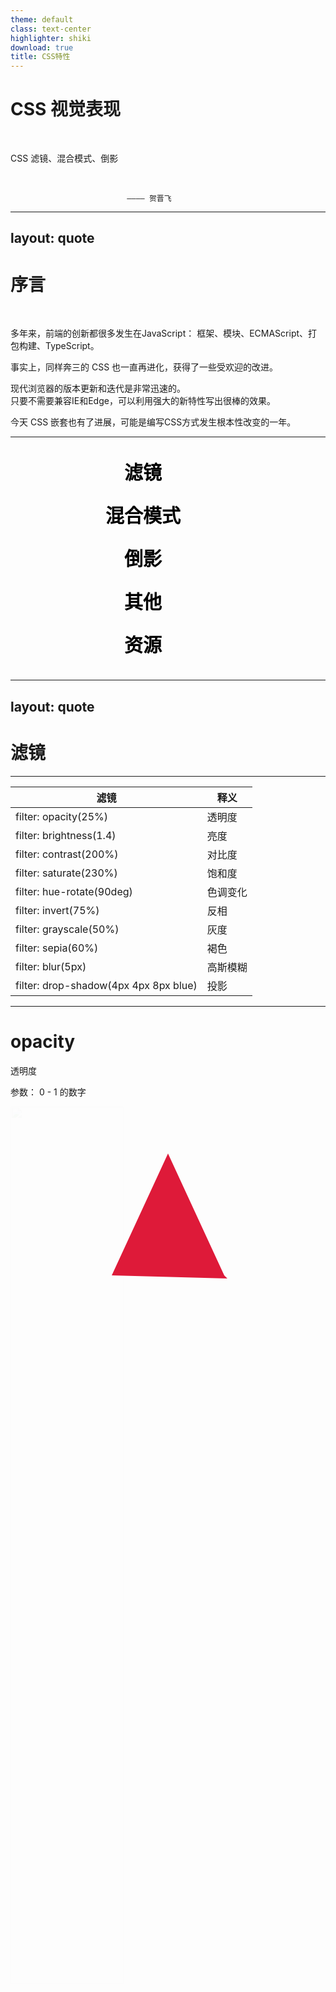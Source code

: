 ```yaml
---
theme: default
class: text-center
highlighter: shiki
download: true
title: CSS特性
---
```


# CSS 视觉表现

&nbsp;

CSS 滤镜、混合模式、倒影

&nbsp;

                              ———— 贺晋飞





---
layout: quote
---

# 序言

&nbsp;

多年来，前端的创新都很多发生在JavaScript：
框架、模块、ECMAScript、打包构建、TypeScript。

事实上，同样奔三的 CSS 也一直再进化，获得了一些受欢迎的改进。  


现代浏览器的版本更新和迭代是非常迅速的。  
只要不需要兼容IE和Edge，可以利用强大的新特性写出很棒的效果。

今天 CSS 嵌套也有了进展，可能是编写CSS方式发生根本性改变的一年。



---

<section class="menu-bg-container">
  <ul>
    <li class="menu-bg-item">
      <a href="#" @click="$slidev.nav.go(4)" data-text="滤镜">滤镜</a>
    </li>
    <li class="menu-bg-item">
      <a href="#" @click="$slidev.nav.go(30)" data-text="混合模式">混合模式</a>
    </li>
    <li class="menu-bg-item">
      <a href="#" @click="$slidev.nav.go(36)" data-text="倒影">倒影</a>
    </li>
    <li class="menu-bg-item">
      <a href="#" @click="$slidev.nav.go(40)" data-text="其他">其他</a>
    </li>
    <li class="menu-bg-item">
      <a href="#" @click="$slidev.nav.go(45)" data-text="资源">资源</a>
    </li>
  </ul>
</section>

<style scoped>
.slidev-page-3 {
  display: flex;
  justify-content: center;
  align-items: center;
}
.menu-bg-container {
  position: relative;
  display: flex;
  justify-content: center;
  align-items: center;
  z-index: 1;
  height: 360px;
  width: 400px;
}
.menu-bg-container ul {
  display: flex;
  flex-direction: column;
  margin: 0;
}
.menu-bg-container ul li {
  line-height: 2.3 !important;
}
.menu-bg-item {
  list-style: none;
}
.menu-bg-item a {
  display: block;
  text-decoration: none;
  text-align: center;
  font-size: 30px;
  font-weight: 700;
  color: #000;
  text-transform: uppercase;
  border: none;
}
.menu-bg-item a::before {
  content: attr(data-text);
  letter-spacing: 10px;
  position: absolute;
  top: 0;
  left: 0;
  width: 100%;
  height: 100%;
  z-index: -1;
  overflow: hidden;
  font-size: 3em;
  color: #2196f3;
  opacity: 0;
  line-height: 360px;
  transition: 0.5s;
}
.menu-bg-item:hover a::before {
  opacity: 1;
}
html.dark .menu-bg-item a {
  color: #fff;
}
</style>


---
layout: quote
---

# 滤镜



---

| 滤镜                                  | 释义     |
| ------------------------------------- | -------- |
| filter: opacity(25%)                  | 透明度   |
| filter: brightness(1.4)               | 亮度     |
| filter: contrast(200%)                | 对比度   |
| filter: saturate(230%)                | 饱和度   |
| filter: hue-rotate(90deg)             | 色调变化 |
| filter: invert(75%)                   | 反相     |
| filter: grayscale(50%)                | 灰度     |
| filter: sepia(60%)                    | 褐色     |
| filter: blur(5px)                     | 高斯模糊 |
| filter: drop-shadow(4px 4px 8px blue) | 投影     |


---

# opacity

透明度

参数： 0 - 1 的数字

<img class="filter-opacity" src="/filter-img.jpg">

<style>
.filter-opacity {
  width: 60%;
  animation: filter-opacity 3s linear infinite alternate;
}
@keyframes filter-opacity {
  0% {
    filter: opacity(0)
  }
  100% {
    filter: opacity(1)
  }
}
</style>


---

# opacity滤镜 与 opacity属性

&nbsp;

两者很相似。

对于opacity滤镜，一些浏览器为了提升性能，会提供硬件加速获得更好的性能。



---

# brightness

亮度

参数：数字，低于 1 变暗，大于 1 变亮。

<img class="filter-brightness" src="/filter-img.jpg">

<style>
.filter-brightness {
  width: 60%;
  animation: filter-brightness 5s linear infinite alternate;
}
@keyframes filter-brightness {
  0% {
    filter: brightness(0.5)
  }
  100% {
    filter: brightness(1.5)
  }
}
</style>


---

# brightness 实现图标变色

&nbsp;

1. 适应黑夜模式。

<i class="brightness-ui-button brightness-icon-delete"></i>

<style>
html.dark .brightness-ui-button {
  filter: brightness(100);
}
.brightness-icon-delete {
  display: inline-block;
  width: 18px; height: 18px;
  background: url("data:image/svg+xml,%3Csvg viewBox='0 0 1024 1024' xmlns='http://www.w3.org/2000/svg' width='128' height='128'%3E%3Cpath d='M382.32 405.358v384a20.626 20.626 0 0 1-21.577 21.284h-43.3a20.626 20.626 0 0 1-21.578-21.357v-384A20.626 20.626 0 0 1 317.443 384h43.154a20.626 20.626 0 0 1 21.577 21.358h.073zm172.91 0v384a20.626 20.626 0 0 1-21.65 21.284h-43.155a20.626 20.626 0 0 1-21.577-21.357v-384A20.626 20.626 0 0 1 490.425 384h43.155a20.626 20.626 0 0 1 21.577 21.358zm172.91 0v384a20.626 20.626 0 0 1-21.65 21.284h-43.155a20.626 20.626 0 0 1-21.577-21.357l-.073-384A20.626 20.626 0 0 1 663.262 384h43.227a20.626 20.626 0 0 1 21.578 21.358zm86.381 482.67V256H209.484v631.954a74.825 74.825 0 0 0 14.482 45.056c3.365 3.804 5.778 5.632 7.095 5.632h561.883c1.317 0 3.657-1.828 7.095-5.632a74.825 74.825 0 0 0 14.556-44.983zM360.743 170.641h302.519l-32.402-77.97a19.017 19.017 0 0 0-11.484-7.314H405.287a19.017 19.017 0 0 0-11.483 7.314l-33.06 77.97zM987.431 192v42.642A20.626 20.626 0 0 1 965.854 256h-64.878v631.954c0 36.937-10.532 68.755-31.744 95.744-21.211 26.844-46.592 40.302-76.288 40.302H231.061c-29.696 0-55.15-13.02-76.288-38.985-21.212-26.039-31.744-57.49-31.744-94.354V256H58.15a20.626 20.626 0 0 1-21.577-21.358V192a20.626 20.626 0 0 1 21.577-21.358h208.677L314.15 59.32c6.73-16.457 18.871-30.428 36.425-41.984C368.131 5.778 385.977 0 403.971 0h216.064c17.993 0 35.84 5.778 53.394 17.335 17.554 11.556 29.696 25.6 36.425 41.984l47.323 111.323h208.677A20.626 20.626 0 0 1 987.431 192z' fill='%234c5161'/%3E%3C/svg%3E");
  background-size: 100% 100%;
  vertical-align: -4px;
  margin-right: 5px;
}
</style>

2. 实现图标高亮效果。

<a class="brightness-button">🍋</a>


<style>
.brightness-button {
  padding: 0.5em 0.5em;
  background: #E0E0E0;
  border-radius: 3px;
}
.brightness-button:hover {
  cursor: pointer;
  border-radius: 3px;
  filter: brightness(110%) saturate(140%);
}
</style>


---

# contrast

对比度

参数：数字，低于 1 降低对比度，大于 1 增加对比度。  
为 0 时为完全灰色。


<img class="filter-contrast" src="/filter-img.jpg">


<style>
.filter-contrast {
  width: 60%;
  animation: filter-contrast 5s linear infinite alternate;
}
@keyframes filter-contrast {
  0% {
    filter: contrast(50%)
  }
  100% {
    filter: contrast(150%)
  }
}
</style>



---

# saturate

饱和度

参数：数字，低于 1 降低饱和度，大于 1 增加饱和度。  
为 0 时为黑白图像。

<img class="filter-saturate" src="/filter-img.jpg">


<style>
.filter-saturate {
  width: 60%;
  animation: filter-saturate 5s linear infinite alternate;
}
@keyframes filter-saturate {
  0% {
    filter: saturate(50%)
  }
  100% {
    filter: saturate(200%)
  }
}
</style>




---

# hue-rotate

色调变化

参数：角度，单位deg、turn。  
会模360。

<img class="filter-hue-rotate" src="/filter-img.jpg">


<style>
.filter-hue-rotate {
  width: 60%;
  animation: filter-hue-rotate 5s linear infinite alternate;
}
@keyframes filter-hue-rotate {
  0% {
    filter: hue-rotate(0)
  }
  100% {
    filter: hue-rotate(360deg)
  }
}
</style>



---

# hue-rotate 实现彩色字

<p class="color-font">这是一行彩色文字</p>

<style>
@keyframes color-font-text {
  0% {
    filter: hue-rotate(0deg);
  }
  100% {
    filter: hue-rotate(360deg);
  }
}
.color-font {
  height: 160px;
  line-height: 160px;
  font-size: 60px;
  animation: color-font-text 3s linear infinite alternate;
  background-image: linear-gradient(to right, red, yellow, lime, aqua, blue, fuchsia);
  background-clip: text;
  -webkit-background-clip: text;
  color: transparent;
}
</style>

---

# hue-rotate 实现色彩流动

&nbsp;

发光效果使用 blur 滤镜。

<div class="loading-container" style="height: 250px;">
  <div class="loading-glow-ring"></div>
</div>

<style>
@keyframes loading-glow-ring {
  0% {
    transform: rotate(0deg);
    filter: hue-rotate(0deg);
  }
  100% {
    transform: rotate(360deg);
    filter: hue-rotate(360deg);
  }
}
.loading-glow-ring {
  margin: 0 auto;
  position: relative;
  height: 150px;
  width: 150px;
  border-radius: 50%;
  background: linear-gradient(45deg, transparent, transparent 40%, #e5f403);
  animation: loading-glow-ring 2s linear infinite;
}
.loading-glow-ring::before {
  content: '';
  position: absolute;
  top: 6px;
  bottom: 6px;
  left: 6px;
  right: 6px;
  background: #fff;
  border-radius: 50%;
  z-index: 100;
}
.loading-glow-ring::after {
  content: '';
  position: absolute;
  top: 0px;
  bottom: 0px;
  left: 0px;
  right: 0px;
  background: linear-gradient(45deg, transparent, transparent 40%, #e5f403);
  border-radius: 50%;
  z-index: 1;
  filter: blur(30px);
}
html.dark .loading-glow-ring::before {
  background-color: rgba(18, 18, 18, 1);
}
</style>


---

# invert

反相

参数： 0 - 1 的数字

<img class="filter-invert" src="/filter-img.jpg">


<style>
.filter-invert {
  width: 60%;
  animation: filter-invert 5s linear infinite alternate;
}
@keyframes filter-invert {
  0% {
    filter: invert(0)
  }
  100% {
    filter: invert(1)
  }
}
</style>


---

# grayscale

灰度

参数： 0 - 1 的数字。  
为 1 时，完全为灰色图像。


<img class="filter-grayscale" src="/filter-img.jpg">


<style>
.filter-grayscale {
  width: 60%;
  animation: filter-grayscale 5s linear infinite alternate;
}
@keyframes filter-grayscale {
  0% {
    filter: grayscale(0%)
  }
  100% {
    filter: grayscale(100%)
  }
}
</style>


---

# grayscale 实现灰色调

&nbsp;

1. 如清明节的时候，知乎等很多网站首页会换成灰色调。

2. 也可用于禁用按钮。


---

# sepia

褐色

参数： 0 - 1 的数字。  
为 1 时，完全为棕褐色图像。

<img class="filter-sepia" src="/filter-img.jpg">


<style>
.filter-sepia {
  width: 60%;
  animation: filter-sepia 5s linear infinite alternate;
}
@keyframes filter-sepia {
  0% {
    filter: sepia(0)
  }
  100% {
    filter: sepia(1)
  }
}
</style>


---

# 为图像增加滤镜

&nbsp;

以上都是简单的滤镜，通过矩阵变换，得到最终的矩阵即可。

高斯模糊 blur 和 投影 drop-shadow 是更复杂的算法。


[CSSgram](https://una.im/CSSgram)


---

# blur

高斯模糊

参数：半径，高斯函数的标准偏差值，值越大越模糊。


<img class="filter-blur" src="/filter-img.jpg">


<style>
.filter-blur {
  width: 60%;
  animation: filter-blur 5s linear infinite alternate;
}
@keyframes filter-blur {
  0% {
    filter: blur(0)
  }
  100% {
    filter: blur(50px)
  }
}
</style>


---

# blur 实现滴水效果

&nbsp;

复制本样式到外层元素，如body：`filter: blur(3px) contrast(10);`

<div class="blur-drop-water">hello world</div>

<style>
.blur-drop-water {
  position: relative;
  width: 640px;
  height: 106px;
  color: #fff;
  font-size: 124px;
  text-align: center;
  margin: 100px auto;
  border-bottom: 10px solid #fff;
  transform: skewY(5deg);
  &::before,
  &::after {
    position: absolute;
    content: "";
    bottom : -20px;
    left: 0;
    width: 10px;
    height: 20px;
    border-radius: 50%;
    background: #fff;
    transform: translate(0, 0);
    animation: blur-drop-water-move 7.5s ease-in-out infinite;
  }
  &::after {
    animation: blur-drop-water-move 7.5s ease-in-out 1s infinite;
  }
}
@keyframes blur-drop-water-move {
  80% {        
    bottom : -30px;
    transform: translate(623px, 0);
  } 93% {
    transform: translate(623px, 3px);
    opacity: 1;
  } 100% {
    transform: translate(623px, 150px);
    opacity: 0;
  }
}
</style>

---

# drop-shadow

投影

`filter: drop-shadow(x偏移, y偏移, 模糊大小, 色值);`

另外两种阴影：  
1. box-shadow 盒阴影
2. text-shadow 文字阴影


---

# drop-shadow 透明

&nbsp;

可以给非透明部分（alpha通道）增加阴影效果。

<img class="drop-shadow-svg" src="/firefox-logo.svg">


<style>
.drop-shadow-svg {
  width: 200px;
  animation: drop-shadow-svg 5s linear infinite alternate;
}
@keyframes drop-shadow-svg {
  0% {
    filter: drop-shadow(0 0 10rem crimson);
  }
  20% {
    filter: drop-shadow(0 0 10rem #4444dd);
  }
  40% {
    filter: drop-shadow(10rem 0 10rem #4444dd);
  }
  60% {
    filter: drop-shadow(10rem 10rem 10rem rgb(160, 0, 210));
  }
  80% {
    filter: drop-shadow(0rem 10rem 10rem #4444dd);
  }
  100% {
    filter: drop-shadow(0rem 0rem 10rem crimson);
  }
}
</style>


---

# drop-shadow 实现三角倒影

<div class="drop-shadow">
  <i class="drop-shadow-cor"></i>
  filter: drop-shadow
</div>
<div class="box-shadow">
  <i class="drop-shadow-cor"></i>
  box-shadow
</div>

<style>
.drop-shadow-cor {
  position: absolute;
  left: -40px;
  width: 0;
  height: 0;
  overflow: hidden;
  border: 20px solid transparent;
  border-right-color: #ddd;
}
.drop-shadow {
  margin: 40px; padding: 50px;
  background-color: #ddd;
  position: relative;
  font-size: 24px;
  color: #000;
  filter: drop-shadow(5px 5px 10px black);
}
.box-shadow {
  margin: 40px; padding: 50px;
  background-color: #ddd;
  position: relative;
  font-size: 24px;
  color: #000;
  box-shadow: 5px 5px 10px black;
}
</style>


---

# 与 box-shadow 相比

drop-shadow不能叠加，没有 inset

<div class="loading-container loading-snake-container">
  <div class="loading-snake-border">
    <span></span>
    <span></span>
    <span></span>
    <span></span>
  </div>
</div>

<style>
@keyframes loading-snake-border {
  0% {
    left: -100%;
  }
  25% {
    left: 0;
  }
  50%, 100% {
    left: 100%;
  }
}
@keyframes loading-snake-rotate {
  0% {
    transform: rotate(360deg);
  }
  100% {
    transform: rotate(0deg);
  }
}
.loading-snake-container {
  height: 350px;
  display: flex;
  justify-content: center;
  align-items: center;
  background: linear-gradient(45deg, #cfffd0, #3fff46);
}
.loading-snake-border {
  position: relative;
  width: 100px;
  height: 100px;
  animation: loading-snake-rotate 8s linear infinite;
  border: 10px dashed rgba(0, 0, 0, 0.2);
  box-shadow: 0 0 0 10px rgba(0, 0, 0, .5),
              inset 0 0 0 10px rgba(0, 0, 0, .4);
}
.loading-snake-border span {
  position: absolute;
  display: block;
  top: 0;
  left: 0;
  width: 100%;
  height: 100%;
  overflow: hidden;
}
.loading-snake-border span::before {
  content: '';
  position: absolute;
  width: 100%;
  height: 100%;
  border-top: 10px solid #fff;
  left: -100%;
  animation: loading-snake-border 2s linear infinite;
}
.loading-snake-border span:nth-child(1) {
  transform: rotate(0deg);
}
.loading-snake-border span:nth-child(2) {
  transform: rotate(90deg);
}
.loading-snake-border span:nth-child(3) {
  transform: rotate(180deg);
}
.loading-snake-border span:nth-child(4) {
  transform: rotate(270deg);
}
.loading-snake-border span:nth-child(1)::before {
  animation-delay: 0s;
}
.loading-snake-border span:nth-child(2)::before {
  animation-delay: 0.5s;
}
.loading-snake-border span:nth-child(3)::before {
  animation-delay: 1s;
}
.loading-snake-border span:nth-child(4)::before {
  animation-delay: 1.5s;
}
</style>


---

# drop-shadow 与 box-shadow 结合使用


<!-- 文字配环loading -->
<div class="loading-container-ring">
  <div class="loading-text-in-ring-text">loading</div>
  <div class="loading-text-in-ring"></div>
</div>

<style>
@keyframes rotate360 {
  0% {
    transform: rotate(0deg);
  }
  100% {
    transform: rotate(360deg);
  }
}
.loading-container-ring {
  position: relative;
  display: flex;
  justify-content: center;
  align-items: center;
  height: 320px;
  width: 320px;
  overflow: hidden;
}
.loading-text-in-ring {
  width: 200px;
  height: 200px;
  border-radius: 50%;
  box-shadow: 0 4px 0 #262626;
  filter: drop-shadow(0 0px 10px red);
  background: transparent;
  animation: rotate360 1s linear infinite;
}
.loading-text-in-ring-text {
  width: 200px;
  height: 200px;
  border-radius: 50%;
  color: #262626;
  position: absolute;
  top: 60px;
  left: 60px;
  text-align: center;
  font-size: 36px;
  background-color: transparent;
  line-height: 200px;
  text-transform: uppercase;
}
html.dark .loading-text-in-ring {
  box-shadow: 0 4px 0 #fff;
  filter: drop-shadow(0 0px 10px red);
}
html.dark .loading-text-in-ring-text {
  color: #fff;
  box-shadow: 0 0 5px rgba(255, 255, 255, .2);
}
</style>


---

# backdrop-filter

为元素的背后区域添加滤镜。

值和 filter 取值相同。

`backdrop-filter: blur(5px)`

目前只支持 webkit 浏览器

[can i use](https://caniuse.com/?search=backdrop-filter)


---

# backdrop-filter 实现玻璃效果

<div>
  <div class="loading-glass-circle">
    <span></span>
    <span></span>
  </div>
</div>

<style>
@keyframes loading-glass-circle-one {
  0%, 100% {
    transform: translateX(-80px);
  }
  50% {
    transform: translateX(80px);
  }
}
.loading-glass-circle {
  position: relative;
  width: 120px;
  height: 120px;
  margin: 50px 100px 100px;
}
.loading-glass-circle span {
  position: absolute;
  top: 0;
  left: 0;
  width: 100%;
  height: 100%;
  background:#5989ff;
  border-radius: 50%;
  animation: loading-glass-circle-one ease-in-out 2s infinite;
}
.loading-glass-circle span:nth-child(1) {
  /* filter: blur(10px); */
}
.loading-glass-circle span:nth-child(2) {
  background-color: rgba(56, 109, 241, 0.05);
  backdrop-filter: blur(10px);
  border: 1px solid rgba(255, 255, 255, 0.1);
  animation-delay: -1s;
}
.loading-glass-circle span::before {
  content: '';
  position: absolute;
  bottom: -80px;
  left: -20%;
  width: 140%;
  height: 40px;
  border-radius: 50%;
  background: radial-gradient(rgba(0,0,0,0.1),transparent,transparent);
}
</style>


---

# backdrop-filter 实现loading

<div style="margin-bottom: 60px;">
  <div class="loading-glass-circle-2">
    <span></span>
    <span></span>
  </div>
</div>

<style>
@keyframes rotate360 {
  0% {
    transform: rotate(0deg);
  }
  100% {
    transform: rotate(360deg);
  }
}
.loading-glass-circle-2 {
  position: relative;
  width: 180px;
  height: 180px;
}
.loading-glass-circle-2 span:nth-child(1) {
  position: absolute;
  top: 10px;
  left: 10px;
  right: 10px;
  bottom: 10px;
  background-color: rgba(233, 30, 99, 0.05);
  border-radius: 50%;
  backdrop-filter: blur(10px);
  border: 1px solid rgba(255, 255, 255, 0.1);
  z-index: 2;
}
.loading-glass-circle-2 span:nth-child(2) {
  position: absolute;
  top: 0;
  left: 0;
  width: 100%;
  height: 100%;
  display: block;
  border-radius: 50%;
  z-index: 1;
  overflow: hidden;
  animation: rotate360 1s linear infinite;
}
.loading-glass-circle-2 span:nth-child(2)::before {
  content: '';
  position: absolute;
  top: -50%;
  left: -50%;
  width: 100%;
  height: 100%;
  background: #ff6198;
}
.loading-glass-circle-2 span:nth-child(1)::before {
  content: '';
  position: absolute;
  bottom: -80px;
  left: -20%;
  width: 140%;
  height: 40px;
  border-radius: 50%;
  background: radial-gradient(rgba(0,0,0,0.1),transparent,transparent);
}
</style>


---
layout: quote
---

# 混合模式

---

# mix-blend-mode

元素的内容与元素的直系父元素的内容和元素的背景如何混合。

和滤镜一样，是 PS 中十分强大的功能之一。

[can i use](https://caniuse.com/?search=mix-blend-mode)

[混色模式取值说明](https://developer.mozilla.org/zh-CN/docs/Web/CSS/blend-mode)

---

| 取值                         | 含义     |
| ---------------------------- | -------- |
| mix-blend-mode: normal;      | 正常     |
| mix-blend-mode: multiply;    | 正片叠底 |
| mix-blend-mode: screen;      | 滤色     |
| mix-blend-mode: overlay;     | 叠加     |
| mix-blend-mode: darken;      | 变暗     |
| mix-blend-mode: lighten;     | 变亮     |
| mix-blend-mode: color-dodge; | 颜色减淡 |
| mix-blend-mode: color-burn;  | 颜色加深 |
| mix-blend-mode: hard-light;  | 强光     |
| mix-blend-mode: soft-light;  | 柔光     |
| mix-blend-mode: difference;  | 差值     |
| mix-blend-mode: exclusion;   | 排除     |
| mix-blend-mode: hue;         | 色相     |
| mix-blend-mode: saturation;  | 饱和度   |
| mix-blend-mode: color;       | 颜色     |
| mix-blend-mode: luminosity;  | 亮度     |


---

# difference 实现文字颜色反色

&nbsp;

<div class="difference-box">
  <div>difference 实现文字颜色反色</div>
</div>

<style>
.difference-box {
  position: absolute;
  overflow: hidden;
  isolation: isolate;
  margin-top: 60px;
}
.difference-box div {
  margin: 0;
  mix-blend-mode: difference;
  font-size: 300%;
  color: #fff;
  line-height: 60px;
  position: relative;
  z-index: 1;
}
.difference-box::before {
  content: '';
  position: absolute;
  width: 100vw; height: 100vw;
  left: calc(50% - 50vw); top: calc(50% - 50vw);
  margin: auto;
  background: linear-gradient(#fff 50%, #000 50%);
  animation: difference-spin 5s linear infinite;
}
@keyframes difference-spin {
  from { transform: rotate(0deg); }
  to   {  transform: rotate(360deg); }
}
</style>

---

# background-blend-mode

背景的混合模式

取值与 mix-blend-mode 相同。

[can i use](https://caniuse.com/?search=background-blend-mode)


---

# lighten 实现变色png

&nbsp;

背景颜色和背景图片的混合。

打开开发者工具，修改 background-color

<i class="lighten-icon"></i>

<style>
.lighten-icon {
  display: block;
  width: 100px; height: 100px;
  background: url(./css.png);
  background-size: 100%;
  background-blend-mode: lighten;
  background-color: red; 
}
</style>


---

# screen 实现图片混合

<div class="blend-mode-demo">
  <div class="blend-mode-screen-bg">
    <div class="blend-mode-screen"></div>
  </div>
  <div class="blend-mode-screen-video-bg">
    <video width="225" height="400" autoplay="" preload="auto" loop="" webkit-playsinline="true" playsinline="true" x5-video-player-type="h5" x5-video-orientation="portraint" x5-video-player-fullscreen="true" src="/blend-mode-fire.mp4" style="display:block;mix-blend-mode:screen;"></video>
  </div>
</div>

<style>
.blend-mode-demo {
  display: flex;
  justify-content: space-around;
  align-items: center;
}
.blend-mode-screen-bg {
  height: 400px;
  width: 225px;
  background: url(./blend-mode-school.jpg);
}
.blend-mode-screen {
  height: 400px;
  width: 225px;
  mix-blend-mode: screen;
  animation: blend-mode-screen-change 8s linear infinite;
}
@keyframes blend-mode-screen-change {
  0%,100% { background: url(./blend-mode-snow.jpg); }
  25% { background: url(./blend-mode-diffuse.jpg); }
  50% { background: url(./blend-mode-rains.jpg); }
  75% { background: url(./blend-mode-bright.jpg); }
}
.blend-mode-screen-video-bg {
  height: 400px;
  width: 225px;
  background: url(./blend-mode-school.jpg);
}
</style>


---
layout: quote
---

# 倒影


---

# -webkit-box-reflect

倒影

非标准属性，-webkit- 内核的浏览器支持。

格式：`dirrection offset mask-box-image`

dirrection：倒影位置：above、below、right、left  
offset：倒影的距离。  
mask-box-image：用于反射的蒙版。


[can i use](https://caniuse.com/?search=-webkit-box-reflect)


---

# -webkit-box-reflect 用途

&nbsp;

[巧用倒影](https://github.com/chokcoco/iCSS/issues/100)

[创造艺术图案](https://yuanchuan.dev/2019/05/15/window-lattice-and-css.html)

---


<div class="loading-climb-outer-container">
  <div class="loading-climb-container">
    <div class="loading-climb-box">
      <div class="loading-climb-cube"></div>
    </div>
  </div>
</div>

<style>
@keyframes loading-cube-climb-boxmove {
  0% {
    transform: translateX(0px);
  }
  100% {
    transform: translateX(-150px);
  }
}
@keyframes loading-cube-climb-cubemove {
  0% {
    transform: rotate(0deg);
  }
  60% {
    transform: rotate(90deg);
  }
  65% {
    transform: rotate(85deg);
  }
  70% {
    transform: rotate(90deg);
  }
  75% {
    transform: rotate(87.5deg);
  }
  80%, 100% {
    transform: rotate(90deg);
  }
}
.loading-climb-outer-container {
  display: flex;
  justify-content: center;
  align-items: center;
  height: 100%;
  background-color: #22272e;
  overflow: hidden;
}
.loading-climb-container {
  position: relative;
  width: 100%;
  transform: rotate(-35deg);
}
.loading-climb-container .loading-climb-box { 
  position: relative;
  left: -150px;
  display: flex;
  justify-content: center;
  align-items: center;
  width: calc(100% + 300px);
  -webkit-box-reflect: below -10px linear-gradient(transparent, #0004);
  animation: loading-cube-climb-boxmove 1.5s ease-in-out infinite;
}
.loading-climb-box .loading-climb-cube {
  position: relative;
  width: 150px;
  height: 150px;
  background-color: #03e9f4;
  box-shadow: 0 0 5px rgba(3, 233, 244, 1),
              0 0 25px rgba(3, 233, 244, 1),
              0 0 50px rgba(3, 233, 244, 1),
              0 0 100px rgba(3, 233, 244, 1),
              0 0 200px rgba(3, 233, 244, 1);
  transform-origin: bottom right;
  animation: loading-cube-climb-cubemove 1.5s ease-in-out infinite;
}
</style>


---

<section class="reflect-btn-container" style="--color: #0ebeff;">
  <div class="reflect-btn">Neon</div>
  <div class="reflect-btn reflect-btn1">Neon</div>
  <div class="reflect-btn reflect-btn2">Neon</div>
  <div class="reflect-btn reflect-btn3">Neon</div>
</section>

<style>
.reflect-btn-container {
  display: flex;
  justify-content: center;
  align-items: center;
  height: 400px;
  background: #000;
}
@keyframes rotate {
  100% {
    transform: translate(-50%, -50%) rotate(1turn);
  }
}
.reflect-btn {
  position: relative;
  z-index: 0;
  width: 160px;
  height: 80px;
  line-height: 80px;
  color: var(--color);
  font-size: 24px;
  border-radius: 10px;
  text-align: center;
  margin: auto;
  overflow: hidden;
  cursor: pointer;
  transition: .3s;
  -webkit-box-reflect: below 10px linear-gradient(transparent, rgba(0, 0, 0, .4));

  &:hover {
    color: #fff;
    box-shadow: 0 0 5px var(--color),
      0 0 25px var(--color);
    
    &::after,
    &::before {
      transition: .3s;
      background: var(--color);
    }
  }
  
  &::before {
    content: '';
    position: absolute;
    z-index: -2;
    left: 50%;
    top: 50%;
    transform: translate(-50%, -50%);
    width: 150%;
    height: 300%;
    background-color: #000;
    background-repeat: no-repeat;
    background-size: 50% 50%;
    background-position: 0 0;
    background-image: conic-gradient(var(--color), var(--color));
    animation: rotate 2s linear infinite;
  }
  
  &::after {
    content: '';
    position: absolute;
    z-index: -1;
    left: 2px;
    top: 2px;
    width: calc(100% - 4px);
    height: calc(100% - 4px);
    background: #000;
    border-radius: 10px;
  }
}
.reflect-btn1 {
  filter: hue-rotate(180deg);
}

.reflect-btn2 {
  filter: hue-rotate(270deg);
}

.reflect-btn3 {
  filter: hue-rotate(90deg);
}
</style>


---
layout: quote
---

# 其他


---

# conic-gradient()

圆锥渐变

除了 IE 都支持。

[can i use](https://caniuse.com/?search=conic-gradient)

参数同 径向渐变 radial-gradient()、线形渐变 linear-gradient()


--- 

# conic-gradient() 实现饼状图


<div class="conic-gradient-pie"></div>

<style>
.conic-gradient-pie {
  width: 300px;
  height: 300px;
  border-radius: 50%;
  background: conic-gradient( 
      red 6deg, orange 6deg 18deg, yellow 18deg 45deg, 
      green 45deg 110deg, blue 110deg 200deg, purple 200deg);
}
</style>


---

# -webkit-background-clip

背景裁剪。

值：border-box、padding-box、content-box、text

[can i use](https://caniuse.com/?search=%20-webkit-background-clip)

<div @click="$slidev.nav.go(13)">案例：彩色字</div>


---

# clip-path

裁剪

兼容性较好的取值：  
basic-shape类：inset()、circle()、ellipse()、polygon()、path()


[can i use](https://caniuse.com/mdn-css_properties_clip-path_basic_shape)


---

# clip-path 显示多边形

<div class="clip-path-polygon-animate"></div>


<style>
.clip-path-polygon-animate {
  position: absolute;
  width: 200px;
  height: 200px;
  top: 50%;
  left: 50%;
  transform: translate(-50%, -50%);
  background-color: crimson;
  transition: .3s;
  clip-path: polygon(50% 0%, 0% 100%, 100% 100%, 100% 100%, 100% 100%, 100% 100%, 100% 100%, 100% 100%, 100% 100%);
  animation: clip-path-polygon-ani 10s linear infinite alternate;
}
@keyframes clip-path-polygon-ani {
  10% {
      background-color: darkorange;
      clip-path: polygon(50% 0%, 100% 50%, 50% 100%, 0% 50%, 0% 50%, 0% 50%, 0% 50%, 0% 50%, 0% 50%);
  }
  14% {
      clip-path: polygon(50% 0%, 100% 50%, 50% 100%, 0% 50%, 0% 50%, 0% 50%, 0% 50%, 0% 50%, 0% 50%);
  }
  24% {
      background-color: lemonchiffon;
      clip-path: polygon(100% 38%, 82% 100%, 82% 100%, 18% 100%, 0% 38%, 0% 38%, 0% 38%, 0% 38%, 50% 0%);
  }
  28% {
      clip-path: polygon(100% 38%, 82% 100%, 82% 100%, 18% 100%, 0% 38%, 0% 38%, 0% 38%, 0% 38%, 50% 0%);
  }
  38% {
      background-color: darkturquoise;
      clip-path: polygon(50% 0%, 100% 25%, 100% 75%, 100% 75%, 50% 100%, 0% 75%, 0% 75%, 0% 25%, 0% 25%);
  }
  42% {
      clip-path: polygon(50% 0%, 100% 25%, 100% 75%, 100% 75%, 50% 100%, 0% 75%, 0% 75%, 0% 25%, 0% 25%);
  }
  52% {
      background-color: darkcyan;
      clip-path: polygon(50% 0%, 90% 20%, 100% 60%, 75% 100%, 25% 100%, 25% 100%, 0% 60%, 10% 20%, 50% 0%);
  }
  56% {
      clip-path: polygon(50% 0%, 90% 20%, 100% 60%, 75% 100%, 25% 100%, 25% 100%, 0% 60%, 10% 20%, 50% 0%);
  }
  66% {
      background-color: deepskyblue;
      clip-path: polygon(30% 0%, 70% 0%, 70% 0%, 100% 30%, 100% 70%, 70% 100%, 30% 100%, 0% 70%, 0% 30%);
  }
  70% {
      clip-path: polygon(30% 0%, 70% 0%, 70% 0%, 100% 30%, 100% 70%, 70% 100%, 30% 100%, 0% 70%, 0% 30%);
  }
  80% {
      background-color: indigo;
      clip-path: polygon(83% 12%, 100% 43%, 94% 78%, 68% 100%, 32% 100%, 6% 78%, 0% 43%, 17% 12%, 50% 0%);
  }
  84% {
      clip-path: polygon(83% 12%, 100% 43%, 94% 78%, 68% 100%, 32% 100%, 6% 78%, 0% 43%, 17% 12%, 50% 0%);
  }
  94% {
      background-color: crimson;
      clip-path: polygon(50% 0%, 0% 100%, 100% 100%, 100% 100%, 100% 100%, 100% 100%, 100% 100%, 100% 100%, 100% 100%);
  }
}
</style>

---

# -webkit-text-stroke

文字填充的颜色

兼容性好，但是非标准属性。

[can i use](https://caniuse.com/?search=-webkit-text-stroke)

&nbsp;

<ul class="colorful-menu">
  <li style="--clr: #00ade1">
    <a href="#" data-text="&nbsp;&nbsp;HOME&nbsp;">&nbsp;&nbsp;HOME&nbsp;</a>
  </li>
  <li style="--clr: #ffdd1c">
    <a href="#" data-text="&nbsp;&nbsp;ABOUT&nbsp;">&nbsp;&nbsp;ABOUT&nbsp;</a>
  </li>
  <li style="--clr: #00dc82">
    <a href="#" data-text="&nbsp;&nbsp;SERVICES&nbsp;">&nbsp;&nbsp;SERVICES&nbsp;</a>
  </li>
  <li style="--clr: #dc00d4">
    <a href="#" data-text="&nbsp;&nbsp;CONTACT&nbsp;">&nbsp;&nbsp;CONTACT&nbsp;</a>
  </li>
</ul>

<style scoped>
.colorful-menu li {
  position: relative;
  list-style: none;
}
.colorful-menu li a {
  position: relative;
  font-size: 30px;
  text-decoration: none;
  overflow-wrap: normal;
  color: transparent;
  -webkit-text-stroke: 1px rgba(0, 0, 0, 0.5);
}
.colorful-menu li a::before {
  content: attr(data-text);
  position: absolute;
  color: var(--clr);
  z-index: 1;
  width: 0;
  overflow: hidden;
  transition: 1s;
  border-right: 8px solid var(--clr);
  -webkit-text-stroke: 1px var(--clr);
}
.colorful-menu li a:hover {
  text-decoration: none;
}
.colorful-menu li a:hover::before {
  width: 100%;
}
html.dark .colorful-menu li a {
  -webkit-text-stroke: 1px rgba(255, 255, 255, 0.5);
}
</style>



---
layout: quote
---

# 资源


---

# CSS 艺术家

&nbsp;

[css-doodle](https://github.com/css-doodle/css-doodle)

[ppt](https://yuanchuan.dev/talk/generative-art-with-css/)


---

# 博客

&nbsp;

1. [纯CSS](https://github.com/ManrajGrover/SingleDivProject)

单个 div 做动画。

2. [ChokCoco](https://github.com/chokcoco/iCSS)

动画为主的中文博客。

3. [CSS trick](https://lhammer.cn/You-need-to-know-css/#/zh-cn/)

Web开发者需要知道的CSS Tricks

4. [张鑫旭博客](https://www.zhangxinxu.com/)


---

# 年度报告

&nbsp;

1. [JavaScript明星项目](https://risingstars.js.org/2021/zh)

从 2015年 开始每年一次的 GitHub 前端项目总结。

2. [CSS年度使用报告](https://2021.stateofcss.com/zh-Hans/)

从 2019年 开始每年一次的调查问卷。  
和 [JS年度使用报告](https://2021.stateofjs.com/zh-Hans/) 同团队作品。




---

# 其他网站

&nbsp;

1. [玩转CSS动画](https://keyframes.app/animate/)

2. [缓动函数速查](https://easings.net/cn)



---
layout: end
---

# THANK YOU

---
layout: quote
---

# 技术与工具


---

# 预/后处理

&nbsp;

1. [PostCSS](https://www.postcss.com.cn/)：后处理器。

类似babel对js。  
使用下一代css语法；补全浏览器前缀；代码压缩。

2. [Sass](https://www.sass.hk/)：预处理器。

CSS的扩展语言。  
变量；嵌套；运算；函数；混合。


---

# CSS 框架

&nbsp;

1. [Tailwind CSS](https://www.tailwindcss.cn)

utility 。无需写一行 CSS  
以实用为先，提供了高度可组合的功能类。


2. [Pure.css](https://www.purecss.cn/)

轻量级、响应式纯css模块。

3. [Ant Design](https://ant.design/index-cn)

UI 组件库。


---

# CSS in JS

&nbsp;

1. [CSS Modules](https://www.ruanyifeng.com/blog/2016/06/css_modules.html)

模块化CSS，可用来替代scoped CSS。  
Vite 原生支持。

2. [styled-components](https://github.com/styled-components/styled-components)

React 样式方案中最受关注的一种。

3. [Stitches](https://stitches.dev/)

可能是 CSS-in-JS 的最佳实现。


---

# 新技术

&nbsp;

1. [vanilla-extract](https://vanilla-extract.style/documentation)

适用于 TypeScript 。CSS Modules-in-TypeScript

2. [Windi CSS](https://windicss.org/)

以 Tailwindcss 为灵感制作，更快，兼容性更好。

---

# CSS 方法论

&nbsp;

1. utility-first（Atomic CSS）

实用主义，用海量的实用工具类。Tailwind CSS、Windi CSS。

2. BEM

Block, element, modifier。块层、元素层、修饰符层。  
命名使用 `__` 和 `--`，例 container__paragraph--bold

3. ITCSS

将CSS代码分成七层。

<!-- OOCSS：面向对象的CSS -->

<!-- SMACSS：分为5类 -->

4. [CUBE](https://cube.fyi)


---

# 规范化

&nbsp;

1. Stylelint：CSS 代码检查规范。
2. Prettier：通用的代码格式化工具。
3. PurgeCSS ：去除不使用的CSS代码。
4. PurifyCSS：去除无用的CSS代码。
5. cssnano：更好的压缩CSS
6. Autoprefixer：加浏览器前缀。
7. CSSComb：CSS排序。


---
layout: quote
---

# 总结


木匠需要每年去学习一种新的，更好的方式去锯木头吗？  
画家会因为自己仍然在使用油漆作画而感到自己落伍了吗？  
还是说只有我们前端开发者才能体验到前端领域的不断变化？
